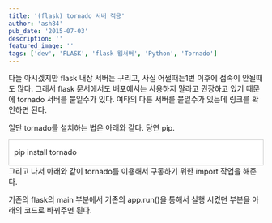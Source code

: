 ```yaml
---
title: '(flask) tornado 서버 적용'
author: 'ash84'
pub_date: '2015-07-03'
description: ''
featured_image: ''
tags: ['dev', 'FLASK', 'flask 웹서버', 'Python', 'Tornado']
---
```



<span style="font-size: 11pt;">다들 아시겠지만 flask 내장 서버는 구리고, 사실 어쩔때는1번 이후에 접속이 안될때도 많다. 그래서 flask 문서에서도 배포에서는 사용하지 말라고 권장하고 있기 때문에 tornado 서버를 붙일수가 있다. 여타의 다른 서버를 붙일수가 있는데 링크를 확인하면 된다. </span>

<span style="font-size: 11pt;">일단 tornado를 설치하는 법은 아래와 같다. 당연 pip.</span>

<div class="txc-textbox" style="border: 1px solid rgb(203, 203, 203); background-color: rgb(255, 255, 255); padding: 10px; line-height: 2;"><span style="font-size: 11pt;">pip install tornado</span>

</div><span style="font-size: 11pt;">그리고 나서 아래와 같이 tornado를 이용해서 구동하기 위한 import 작업을 해준다. </span>

<span style="font-size: 11pt;">  
</span>

<script src="https://gist.github.com/AhnSeongHyun/7114747.js"></script><span style="font-size: 11pt;">  
</span>

<span style="font-size: 11pt;">기존의 flask의 main 부분에서 기존의 app.run()을 통해서 실행 시켰던 부분을 아래의 코드로 바꿔주면 된다. </span>

<span style="font-size: 11pt;">  
</span><script src="https://gist.github.com/AhnSeongHyun/7114754.js"></script><span style="font-size: 11pt;">  
</span>




